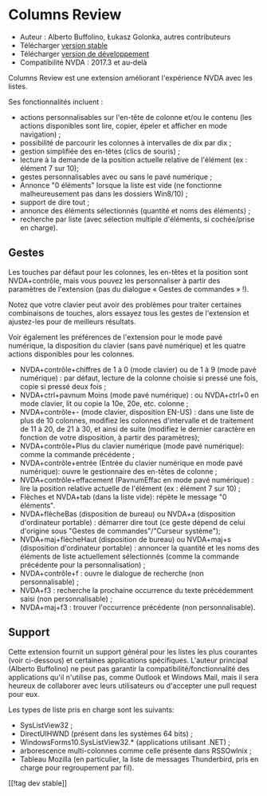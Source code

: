 # Columns Review #

* Auteur : Alberto Buffolino, Łukasz Golonka, autres contributeurs
* Télécharger [version stable][stable]
* Télécharger [version de développement][dev]
* Compatibilité NVDA : 2017.3 et au-delà

Columns Review est une extension améliorant l'expérience NVDA avec les
listes.

Ses fonctionnalités incluent :

* actions personnalisables sur l'en-tête de colonne et/ou le contenu (les
  actions disponibles sont lire, copier, épeler et afficher en mode
  navigation) ;
* possibilité de parcourir les colonnes à intervalles de dix par dix ;
* gestion simplifiée des en-têtes (clics de souris) ;
* lecture à la demande de la position actuelle relative de l'élément (ex :
  élément 7 sur 10);
* gestes personnalisables avec ou sans le pavé numérique ;
* Annonce "0 éléments" lorsque la liste est vide (ne fonctionne
  malheureusement pas dans les dossiers Win8/10) ;
* support de dire tout ;
* annonce des éléments sélectionnés (quantité et noms des éléments) ;
* recherche par liste (avec sélection multiple d'éléments, si cochée/prise
  en charge).

## Gestes

Les touches par défaut pour les colonnes, les en-têtes et la position sont
NVDA+contrôle, mais vous pouvez les personnaliser à partir des paramètres de
l'extension (pas du dialogue « Gestes de commandes » !).

Notez que votre clavier peut avoir des problèmes pour traiter certaines
combinaisons de touches, alors essayez tous les gestes de l'extension et
ajustez-les pour de meilleurs résultats.

Voir également les préférences de l'extension pour le mode pavé numérique,
la disposition du clavier (sans pavé numérique) et les quatre actions
disponibles pour les colonnes.

* NVDA+contrôle+chiffres de 1 à 0 (mode clavier) ou de 1 à 9 (mode pavé
  numérique) : par défaut, lecture de la colonne choisie si pressé une fois,
  copie si pressé deux fois ;
* NVDA+ctrl+pavnum Moins (mode pavé numérique) : ou NVDA+ctrl+0 en mode
  clavier, lit ou copie la 10e, 20e, etc. colonne ;
* NVDA+contrôle+- (mode clavier, disposition EN-US) : dans une liste de plus
  de 10 colonnes, modifiez les colonnes d'intervalle et de traitement de 11
  à 20, de 21 à 30, et ainsi de suite (modifiez le dernier caractère en
  fonction de votre disposition, à partir des paramètres);
* NVDA+contrôle+Plus du clavier numérique (mode pavé numérique): comme la
  commande précédente ;
* NVDA+contrôle+entrée (Entrée du clavier numérique en mode pavé numérique):
  ouvre le gestionnaire des en-têtes de colonne ;
* NVDA+contrôle+effacement (PavnumEffac en mode pavé numérique) : lire la
  position relative actuelle de l'élément (ex : élément 7 sur 10) ;
* Flèches et NVDA+tab (dans la liste vide): répète le message "0 éléments".
* NVDA+flècheBas (disposition de bureau) ou NVDA+a (disposition d'ordinateur
  portable) : démarrer dire tout (ce geste dépend de celui d'origine sous
  "Gestes de commandes"/"Curseur système");
* NVDA+maj+flècheHaut (disposition de bureau) ou NVDA+maj+s (disposition
  d'ordinateur portable) : annoncer la quantité et les noms des éléments de
  liste actuellement sélectionnés (comme la commande précédente pour la
  personnalisation) ;
* NVDA+contrôle+f : ouvre le dialogue de recherche (non personnalisable) ;
* NVDA+f3 : recherche la prochaine occurrence du texte précédemment saisi
  (non personnalisable) ;
* NVDA+maj+f3 : trouver l'occurrence précédente (non personnalisable).

## Support

Cette extension fournit un support général pour les listes les plus
courantes (voir ci-dessous) et certaines applications spécifiques. L'auteur
principal (Alberto Buffolino) ne peut pas garantir la
compatibilité/fonctionnalité des applications qu'il n'utilise pas, comme
Outlook et Windows Mail, mais il sera heureux de collaborer avec leurs
utilisateurs ou d'accepter une pull request pour eux.

Les types de liste pris en charge sont les suivants:

* SysListView32 ;
* DirectUIHWND (présent dans les systèmes 64 bits) ;
* WindowsForms10.SysListView32.* (applications utilisant .NET) ;
* arborescence multi-colonnes comme celle présente dans RSSOwlnix ;
* Tableau Mozilla (en particulier, la liste de messages Thunderbird, pris en
  charge pour regroupement par fil).


[[!tag dev stable]]


[stable]: https://www.nvaccess.org/addonStore/legacy?file=columnsReview

[dev]: https://www.nvaccess.org/addonStore/legacy?file=columnsReview-dev

